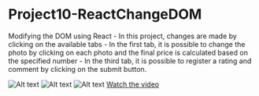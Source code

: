 # Project10-ReactChangeDOM

Modifying the DOM using React - In this project, changes are made by clicking on the available tabs - In the first tab, it is possible to change the photo by clicking on each photo and the final price is calculated based on the specified number - In the third tab, it is possible to register a rating and comment by clicking on the submit button.

![Alt text](https://i.imgur.com/xgh0FN1.png)
![Alt text](https://i.imgur.com/Q6NZ5wB.png)
![Alt text](https://i.imgur.com/gqa2KdE.png)
[Watch the video](https://i.imgur.com/XjOBtL0.mp4) 
